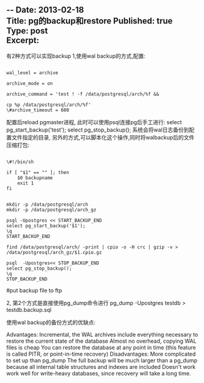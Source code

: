 --
Date: 2013-02-18  
Title: pg的backup和restore
Published: true  
Type: post  
Excerpt:   
--


有2种方式可以实现backup
1,使用wal backup的方式,配置:


<pre><code>
wal_level = archive

archive_mode = on

archive_command = 'test ! -f /data/postgresql/arch/%f && 

cp %p /data/postgresql/arch/%f'
\#archive_timeout = 600
</code></pre>

配置后reload pgmaster进程, 此时可以使用psql连接pg后手工进行:
select pg_start_backup('test');
select pg_stop_backup();
系统会将wal日志备份到配置文件指定的目录, 另外的方式,可以脚本化这个操作,同时将walbackup后的文件压缩打包:

<pre><code>
\#!/bin/sh

if [ "$1" == "" ]; then
    $0 backupname
    exit 1
fi
</code></pre>


<pre><code>
mkdir -p /data/postgresql/arch
mkdir -p /data/postgresql/arch_gz

psql -Upostgres << START_BACKUP_END
select pg_start_backup('$1');
\q
START_BACKUP_END

find /data/postgresql/arch/ -print | cpio -o -H crc | gzip -v > /data/postgresql/arch_gz/$1.cpio.gz

psql  -Upostgres<< STOP_BACKUP_END
select pg_stop_backup();
\q
STOP_BACKUP_END
</code></pre>

\#put backup file to ftp



2, 第2个方式是直接使用pg_dump命令进行
    pg_dump -Upostgres testdb > testdb.backup.sql


使用wal backup的备份方式的优缺点:

Advantages:
Incremental, the WAL archives include everything necessary to restore the current state of the database
Almost no overhead, copying WAL files is cheap
You can restore the database at any point in time (this feature is called PITR, or point-in-time recovery)
Disadvantages:
More complicated to set up than pg_dump
The full backup will be much larger than a pg_dump because all internal table structures and indexes are included
Doesn't work work well for write-heavy databases, since recovery will take a long time.

